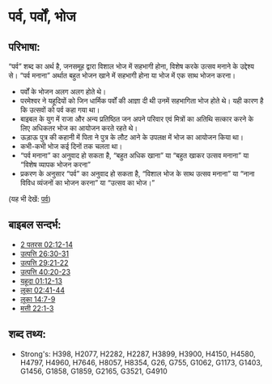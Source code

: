 # पर्व, पर्वों, भोज #

## परिभाषा: ##

“पर्व” शब्द का अर्थ है, जनसमूह द्वारा विशाल भोज में सहभागी होना, विशेष करके उत्सव मनाने के उद्देश्य से। “पर्व मनाना” अर्थात बहुत भोजन खाने में सहभागी होना या भोज में एक साथ भोजन करना।

* पर्वों के भोजन अलग अलग होते थे।
* परमेश्वर ने यहूदियों को जिन धार्मिक पर्वों की आज्ञा दी थी उनमें सहभागिता भोज होते थे। यही कारण है कि उत्सवों को पर्व कहा गया था।
* बाइबल के युग में राजा और अन्य प्रतिष्ठित जन अपने परिवार एवं मित्रों का अतिथि सत्कार करने के लिए अधिकतर भोज का आयोजन करते रहते थे।
* ऊडा़ऊ पुत्र की कहानी में पिता ने पुत्र के लौट आने के उपलक्ष में भोज का आयोजन किया था।
* कभी-कभी भोज कई दिनों तक चलता था।
* “पर्व मनाना” का अनुवाद हो सकता है, “बहुत अधिक खाना” या “बहुत खाकर उत्सव मनाना” या “विशेष व्यापक भोजन करना”
* प्रकरण के अनुसार “पर्व” का अनुवाद हो सकता है, “विशाल भोज के साथ उत्सव मनाना” या “नाना विविध व्यंजनों का भोजन करना” या “उत्सव का भोज।”

(यह भी देखें: [पर्व](../other/festival.md))

## बाइबल सन्दर्भ: ##

* [2 पतरस 02:12-14](rc://hi/tn/help/2pe/02/12)
* [उत्पत्ति 26:30-31](rc://hi/tn/help/gen/26/30)
* [उत्पत्ति 29:21-22](rc://hi/tn/help/gen/29/21)
* [उत्पत्ति 40:20-23](rc://hi/tn/help/gen/40/20)
* [यहूदा 01:12-13](rc://hi/tn/help/jud/01/12)
* [लूका 02:41-44](rc://hi/tn/help/luk/02/41)
* [लूका 14:7-9](rc://hi/tn/help/luk/14/07)
* [मत्ती 22:1-3](rc://hi/tn/help/mat/22/01)

## शब्द तथ्य: ##

* Strong's: H398, H2077, H2282, H2287, H3899, H3900, H4150, H4580, H4797, H4960, H7646, H8057, H8354, G26, G755, G1062, G1173, G1403, G1456, G1858, G1859, G2165, G3521, G4910

